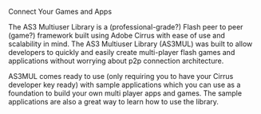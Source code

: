 Connect Your Games and Apps

The AS3 Multiuser Library is a (professional-grade?) Flash peer to peer (game?) framework built using Adobe Cirrus with ease of use and scalability in mind. The AS3 Multiuser Library (AS3MUL) was built to allow developers to quickly and easily create multi-player flash games and applications without worrying about p2p connection architecture.

AS3MUL comes ready to use (only requiring you to have your Cirrus developer key ready) with sample applications which you can use as a foundation to build your own multi player apps and games. The sample applications are also a great way to learn how to use the library.
